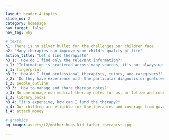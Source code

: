 ```yaml
---

layout: header-4-topics
slide_no: 2
category: homepage
nav_target: false
nav_tag: why

# texts
h1: There is no silver bullet for the challenges our children face
h2: "Many therapies can improve your child's quality of life"
action_title: "Let's find therapists"
h3_1: 'How do I find only the relevant information?'
p_1: "Information is scattered across many sources, it's not always up to date and the majority of it is irrelevant to your needs"
i_1: fingerprint
h3_2: 'How do I find professional therapists, tutors, and caregivers?'
p_2: 'Do they have experience with the particular diagnosis or goals we set? Are they available at the time and location that we need? How can we cover the treatment?'
i_2: people_outline
h3_3: 'How to manage and share therapy notes?'
p_3: No one manage non-medical therapy notes for us, or follow and coordinate the goals of our child development
i_3: library_books
h3_4: "It's expensive, how can I fund the therapy?"
p_4: Our children are eligible for the therapies and coverage from goverment and municipal programs, insurance and NGOs
i_4: attach_money

# graphics
bg_image: assets/i2/mother_hugs_kid_father_therapist.jpg

---
```

